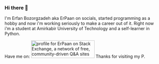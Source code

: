 ### Hi there 👋

I'm Erfan Bozorgzadeh aka ErPaan on socials, started programming as a hobby and now i'm working seriously to make a career out of it.
Right now i'm a student at Amirkabir University of Technology and a self-learner in Python.

Have me on: <a href="https://stackexchange.com/users/22163593"><img src="https://stackexchange.com/users/flair/22163593.png" width="208" height="58" alt="profile for ErPaan on Stack Exchange, a network of free, community-driven Q&amp;A sites" title="profile for ErPaan on Stack Exchange, a network of free, community-driven Q&amp;A sites"></a>
Thanks for visiting my P.

